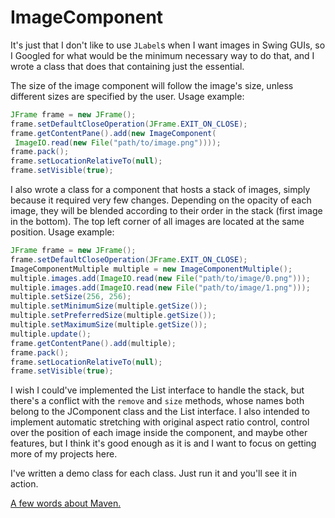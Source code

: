 # ImageComponent

It's just that I don't like to use `JLabel`s when I want images in Swing GUIs, so I Googled for what would be the minimum necessary way to do that, and I wrote a class that does that containing just the essential.

The size of the image component will follow the image's size, unless different sizes are specified by the user. Usage example:
```java
JFrame frame = new JFrame();
frame.setDefaultCloseOperation(JFrame.EXIT_ON_CLOSE);
frame.getContentPane().add(new ImageComponent(
 ImageIO.read(new File("path/to/image.png"))));
frame.pack();
frame.setLocationRelativeTo(null);
frame.setVisible(true);
```
I also wrote a class for a component that hosts a stack of images, simply because it required very few changes. Depending on the opacity of each image, they will be blended according to their order in the stack (first image in the bottom). The top left corner of all images are located at the same position. Usage example:
```java
JFrame frame = new JFrame();
frame.setDefaultCloseOperation(JFrame.EXIT_ON_CLOSE);
ImageComponentMultiple multiple = new ImageComponentMultiple();
multiple.images.add(ImageIO.read(new File("path/to/image/0.png")));
multiple.images.add(ImageIO.read(new File("path/to/image/1.png")));
multiple.setSize(256, 256);
multiple.setMinimumSize(multiple.getSize());
multiple.setPreferredSize(multiple.getSize());
multiple.setMaximumSize(multiple.getSize());
multiple.update();
frame.getContentPane().add(multiple);
frame.pack();
frame.setLocationRelativeTo(null);
frame.setVisible(true);
```
I wish I could've implemented the List interface to handle the stack, but there's a conflict with the `remove` and `size` methods, whose names both belong to the JComponent class and the List interface. I also intended to implement automatic stretching with original aspect ratio control, control over the position of each image inside the component, and maybe other features, but I think it's good enough as it is and I want to focus on getting more of my projects here.

I've written a demo class for each class. Just run it and you'll see it in action.

[A few words about Maven.](https://gist.github.com/GuiRitter/1834bd024756e08ab422026a7cd24605)
